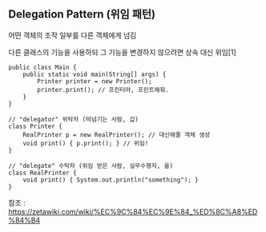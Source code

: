 ## Delegation Pattern (위임 패턴)

어떤 객체의 조작 일부를 다른 객체에게 넘김

다른 클래스의 기능을 사용하되 그 기능을 변경하지 않으려면 상속 대신 위임[1]

```
public class Main {
    public static void main(String[] args) { 
        Printer printer = new Printer();
        printer.print(); // 프린터야, 프린트해줘.
    }
}

// "delegator" 위탁자 (떠넘기는 사람, 갑)
class Printer { 
    RealPrinter p = new RealPrinter(); // 대신해줄 객체 생성
    void print() { p.print(); } // 위임!
}

// "delegate" 수탁자 (위임 받은 사람, 실무수행자, 을)
class RealPrinter { 
    void print() { System.out.println("something"); }
}
```


참조 : https://zetawiki.com/wiki/%EC%9C%84%EC%9E%84_%ED%8C%A8%ED%84%B4
